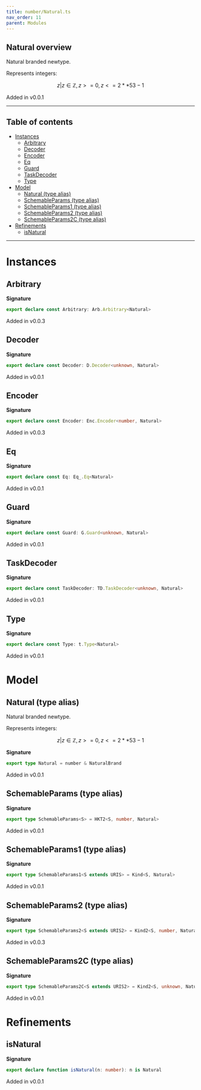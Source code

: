 ```yaml
---
title: number/Natural.ts
nav_order: 11
parent: Modules
---
```


## Natural overview

Natural branded newtype.

Represents integers:

```math
 { z | z ∈ ℤ, z >= 0, z <= 2 ** 53 - 1 }
```

Added in v0.0.1

---

<h2 class="text-delta">Table of contents</h2>

- [Instances](#instances)
  - [Arbitrary](#arbitrary)
  - [Decoder](#decoder)
  - [Encoder](#encoder)
  - [Eq](#eq)
  - [Guard](#guard)
  - [TaskDecoder](#taskdecoder)
  - [Type](#type)
- [Model](#model)
  - [Natural (type alias)](#natural-type-alias)
  - [SchemableParams (type alias)](#schemableparams-type-alias)
  - [SchemableParams1 (type alias)](#schemableparams1-type-alias)
  - [SchemableParams2 (type alias)](#schemableparams2-type-alias)
  - [SchemableParams2C (type alias)](#schemableparams2c-type-alias)
- [Refinements](#refinements)
  - [isNatural](#isnatural)

---

# Instances

## Arbitrary

**Signature**

```ts
export declare const Arbitrary: Arb.Arbitrary<Natural>
```

Added in v0.0.3

## Decoder

**Signature**

```ts
export declare const Decoder: D.Decoder<unknown, Natural>
```

Added in v0.0.1

## Encoder

**Signature**

```ts
export declare const Encoder: Enc.Encoder<number, Natural>
```

Added in v0.0.3

## Eq

**Signature**

```ts
export declare const Eq: Eq_.Eq<Natural>
```

Added in v0.0.1

## Guard

**Signature**

```ts
export declare const Guard: G.Guard<unknown, Natural>
```

Added in v0.0.1

## TaskDecoder

**Signature**

```ts
export declare const TaskDecoder: TD.TaskDecoder<unknown, Natural>
```

Added in v0.0.1

## Type

**Signature**

```ts
export declare const Type: t.Type<Natural>
```

Added in v0.0.1

# Model

## Natural (type alias)

Natural branded newtype.

Represents integers:

```math
 { z | z ∈ ℤ, z >= 0, z <= 2 ** 53 - 1 }
```

**Signature**

```ts
export type Natural = number & NaturalBrand
```

Added in v0.0.1

## SchemableParams (type alias)

**Signature**

```ts
export type SchemableParams<S> = HKT2<S, number, Natural>
```

Added in v0.0.1

## SchemableParams1 (type alias)

**Signature**

```ts
export type SchemableParams1<S extends URIS> = Kind<S, Natural>
```

Added in v0.0.1

## SchemableParams2 (type alias)

**Signature**

```ts
export type SchemableParams2<S extends URIS2> = Kind2<S, number, Natural>
```

Added in v0.0.3

## SchemableParams2C (type alias)

**Signature**

```ts
export type SchemableParams2C<S extends URIS2> = Kind2<S, unknown, Natural>
```

Added in v0.0.1

# Refinements

## isNatural

**Signature**

```ts
export declare function isNatural(n: number): n is Natural
```

Added in v0.0.1
